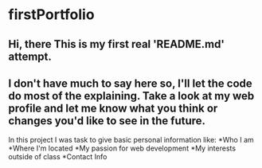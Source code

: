 # firstPortfolio
**Hi, there**
This is my first real 'README.md' attempt.
---
I don't have much to say here so, I'll let the code do most of the explaining. Take a look at my web profile and let me know what you think or changes you'd like to see in the future.
---
In this project I was task to give basic personal information like:
*Who I am *Where I'm located *My passion for web development *My interests outside of class *Contact Info

